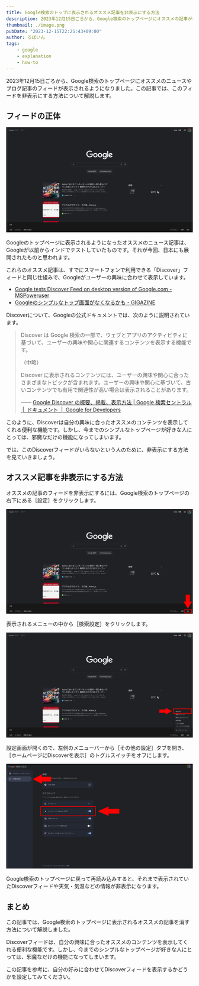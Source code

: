 ```yaml
---
title: Google検索のトップに表示されるオススメ記事を非表示にする方法
description: 2023年12月15日ごろから、Google検索のトップページにオススメの記事が表示されるようになりました。この記事では、このオススメの記事を非表示にする方法について解説します。
thumbnail: ./image.png
pubDate: "2023-12-15T22:25:43+09:00"
author: ろぼいん
tags:
    - google
    - explanation
    - how-to
---
```


2023年12月15日ごろから、Google検索のトップページにオススメのニュースやブログ記事のフィードが表示されるようになりました。この記事では、このフィードを非表示にする方法について解説します。

## フィードの正体

![Google検索のトップページのスクリーンショット。検索ボックスの下に現在の天気とオススメの記事のフィードが表示されている](./image.png)

Googleのトップページに表示されるようになったオススメのニュース記事は、Googleが以前からインドでテストしていたものです。それが今回、日本にも展開されたものと思われます。

これらのオススメ記事は、すでにスマートフォンで利用できる「Discover」フィードと同じ仕組みで、Googleがユーザーの興味に合わせて表示しています。

- [Google tests Discover Feed on desktop version of Google.com - MSPoweruser](https://mspoweruser.com/google-new-desktop-homepage-with-discover-feed/)
- [Googleのシンプルなトップ画面がなくなるかも - GIGAZINE](https://gigazine.net/news/20231016-google-discover-feed/)

Discoverについて、Googleの公式ドキュメントでは、次のように説明されています。

> Discover は Google 検索の一部で、ウェブとアプリのアクティビティに基づいて、ユーザーの興味や関心に関連するコンテンツを表示する機能です。
>
> （中略）
>
> Discover に表示されるコンテンツには、ユーザーの興味や関心に合ったさまざまなトピックが含まれます。ユーザーの興味や関心に基づいて、古いコンテンツでも有用で関連性が高い場合は表示されることがあります。
>
> —— [Google Discover の概要、掲載、表示方法 | Google 検索セントラル  |  ドキュメント  |  Google for Developers](https://developers.google.com/search/docs/appearance/google-discover?hl=ja)

このように、Discoverは自分の興味に合ったオススメのコンテンツを表示してくれる便利な機能です。しかし、今までのシンプルなトップページが好きな人にとっては、邪魔なだけの機能になってしまいます。

では、このDiscoverフィードがいらないという人のために、非表示にする方法を見ていきましょう。

## オススメ記事を非表示にする方法

オススメの記事のフィードを非表示にするには、Google検索のトップページの右下にある［設定］をクリックします。

![Google検索のトップページのスクリーンショット。右下の設定ボタンが赤い矢印で強調されている](./image-1.png)

表示されるメニューの中から［検索設定］をクリックします。

![Google検索のトップページのスクリーンショット。右下にメニューが表示されており、［検索設定］が赤い矢印と枠線で強調されている](./image-2.png)

設定画面が開くので、左側のメニューバーから［その他の設定］タブを開き、［ホームページにDiscoverを表示］のトグルスイッチをオフにします。

![Google検索の設定ページのスクリーンショット。左側の［その他の設定］のタブのボタンと、［ホームページにDiscoverを表示］セクションがそれぞれ赤い矢印と枠線で強調されている](./image-3.png)

Google検索のトップページに戻って再読み込みすると、それまで表示されていたDiscoverフィードや天気・気温などの情報が非表示になります。

## まとめ

この記事では、Google検索のトップページに表示されるオススメの記事を消す方法について解説しました。

Discoverフィードは、自分の興味に合ったオススメのコンテンツを表示してくれる便利な機能です。しかし、今までのシンプルなトップページが好きな人にとっては、邪魔なだけの機能になってしまいます。

この記事を参考に、自分の好みに合わせてDiscoverフィードを表示するかどうかを設定してみてください。
